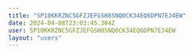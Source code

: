 ```yaml
---
title: "SP10KKRZNC5GFZJEFGSH8SNQ0CK34EQ6DPN7EJ4EW"
date: 2024-04-08T23:03:45.304Z
user: SP10KKRZNC5GFZJEFGSH8SNQ0CK34EQ6DPN7EJ4EW
layout: "users"
---
```

    